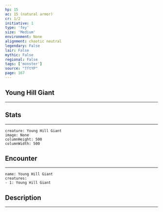 ```yaml
---
hp: 15
ac: 15 (natural armor)
cr: 1/2
initiative: 1
type: 'fey'    
size: 'Medium'
environment: None
alignment: chaotic neutral
legendary: False
lair: False
mythic: False
regional: False
tags: ['monster']
source: "TftYP"
page: 167
---
```


## Young Hill Giant
---



## Stats
---

```statblock
creature: Young Hill Giant
image: None
columnHeight: 500
columnWidth: 500
```

## Encounter
---

```encounter-table
name: Young Hill Giant
creatures:
- 1: Young Hill Giant
```

## Description
---




